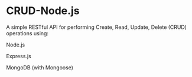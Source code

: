 ﻿# CRUD-Node.js
 A simple RESTful API for performing Create, Read, Update, Delete (CRUD) operations using:

Node.js

Express.js

MongoDB (with Mongoose)
